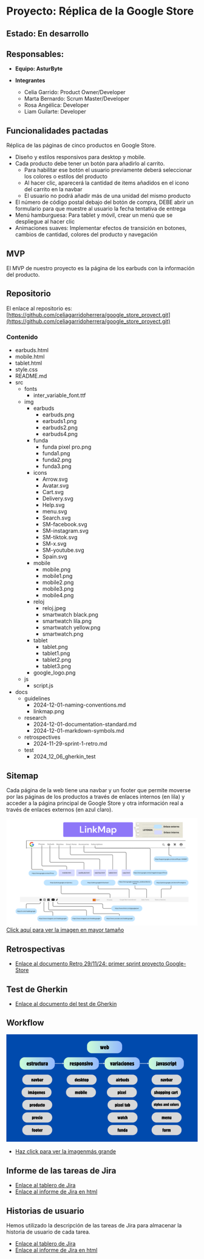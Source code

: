# Proyecto: Réplica de la Google Store

## **Estado**: En desarrollo

## **Responsables:**

- **Equipo: AsturByte**

- **Integrantes**
  - Celia Garrido: Product Owner/Developer
  - Marta Bernardo: Scrum Master/Developer
  - Rosa Angélica: Developer
  - Liam Guilarte: Developer

## **Funcionalidades pactadas**

Réplica de las páginas de cinco productos en Google Store.

- Diseño y estilos responsivos para desktop y mobile.
- Cada producto debe tener un botón para añadirlo al carrito.
  - Para habilitar ese botón el usuario previamente deberá seleccionar los colores o estilos del producto
  - Al hacer clic, aparecerá la cantidad de items añadidos en el icono del carrito en la navbar
  - El usuario no podrá añadir más de una unidad del mismo producto
- El número de código postal debajo del botón de compra, DEBE abrir un formulario para que muestre al usuario la fecha tentativa de entrega
- Menú hamburguesa: Para tablet y móvil, crear un menú que se despliegue al hacer clic
- Animaciones suaves: Implementar efectos de transición en botones, cambios de cantidad, colores del producto y navegación

## **MVP**

El MVP de nuestro proyecto es la página de los earbuds con la información del producto.

## **Repositorio**

El enlace al repositorio es: [https://github.com/celiagarridoherrera/google_store_proyect.git](https://github.com/celiagarridoherrera/google_store_proyect.git)

### Contenido

- earbuds.html
- mobile.html
- tablet.html
- style.css
- README.md
- src
  - fonts
    - inter_variable_font.ttf
  - img
    - earbuds
      - earbuds.png
      - earbuds1.png
      - earbuds2.png
      - earbuds4.png
    - funda
      - funda pixel pro.png
      - funda1.png
      - funda2.png
      - funda3.png
    - icons
      - Arrow.svg
      - Avatar.svg
      - Cart.svg
      - Delivery.svg
      - Help.svg
      - menu.svg
      - Search.svg
      - SM-facebook.svg
      - SM-instagram.svg
      - SM-tiktok.svg
      - SM-x.svg
      - SM-youtube.svg
      - Spain.svg
    - mobile
      - mobile.png
      - mobile1.png
      - mobile2.png
      - mobile3.png
      - mobile4.png
    - reloj
      - reloj.jpeg
      - smartwatch black.png
      - smartwatch lila.png
      - smartwatch yellow.png
      - smartwatch.png
    - tablet
      - tablet.png
      - tablet1.png
      - tablet2.png
      - tablet3.png
    - google_logo.png
  - js
    - script.js
- docs
  - guidelines
    - 2024-12-01-naming-conventions.md
    - linkmap.png
  - research
    - 2024-12-01-documentation-standard.md
    - 2024-12-01-markdown-symbols.md
  - retrospectives
    - 2024-11-29-sprint-1-retro.md
  - test
    - 2024_12_06_gherkin_test

## **Sitemap**

Cada página de la web tiene una navbar y un footer que permite moverse por las páginas de los productos a través de enlaces internos (en lila) y acceder a la página principal de Google Store y otra información real a través de enlaces externos (en azul claro).

![Sitemap](/docs/guidelines/linkmap.png)
[Click aquí para ver la imagen en mayor tamaño](linkmap.png)

## **Retrospectivas**

- [Enlace al documento Retro 29/11/24: primer sprint proyecto Google-Store](/docs/retrospectives/2024_11_29_sprint_1_retro)

## **Test de Gherkin**

- [Enlace al documento del test de Gherkin](/docs/test/2024_12_06_gherkin_test)

## **Workflow**

![workflow](/docs/guidelines/workflow.png)

- [Haz click para ver la imagenmás grande](/docs/guidelines/workflow.png)

## Informe de las tareas de Jira

- [Enlace al tablero de Jira](https://martabernardozamora-1733517595288.atlassian.net/issues/?filter=10002&jql=ORDER%20BY%20cf%5B10020%5D%20DESC%2C%20status%20DESC%2C%20created%20DESC)
- [Enlace al informe de Jira en html](/docs/jira_reports/jira.html)

## **Historias de usuario**

Hemos utilizado la descripción de las tareas de Jira para almacenar la historia de usuario de cada tarea.

- [Enlace al tablero de Jira](https://martabernardozamora-1733517595288.atlassian.net/issues/?filter=10002&jql=ORDER%20BY%20cf%5B10020%5D%20DESC%2C%20status%20DESC%2C%20created%20DESC)
- [Enlace al informe de Jira en html](/docs/jira_reports/jira.html)

